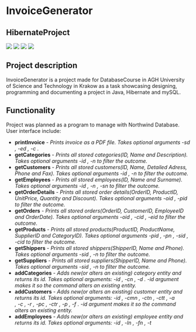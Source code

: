 # InvoiceGenerator
## HibernateProject

[![](https://img.shields.io/badge/Hibernate-5.4.14-orange)]()
[![](https://img.shields.io/badge/Maven-3.6.1-green)]()
[![](https://img.shields.io/badge/Java-11-red)]()
[![](https://img.shields.io/badge/mySQL-8.0.19-blue)]()

## Project description
InvoiceGenerator is a project made for DatabaseCourse in AGH University of Science and Technology in Krakow as a task showcasing designing, programming and documenting a project in Java, Hibernate and mySQL. 


## Functionality
Project was planned as a program to manage with Northwind Database. 
User interface include:
 - **printInvoice**  - *Prints invoice as a PDF file. Takes optional arguments -sd <startDate>, -ed <endDate>, -c <customerName>.*  
 - **getCategories**  - *Prints all stored categories(ID, Name and Description). Takes optional arguments -id <id>, -n <name> to filter the outcome.* 
 - **getCustomers**  - *Prints all stored customers(ID, Name, Detailed Adress, Phone and Fax). Takes optional arguments -id <id>, -n <name> to filter the outcome.* 
 - **getEmployees**  - *Prints all stored employees(ID, Name and Surname). Takes optional arguments -id <id>, -n <name>, -sn <surname> to filter the outcome.*
 - **getOrderDetails**  - *Prints all stored order details(OrderID, ProductID, UnitPrice, Quantity and Discount). Takes optional arguments -oid <orderID>, -pid <productId> to filter the outcome.* 
 - **getOrders**  - *Prints all stored orders(OrderID, CustomerID, EmployeeID and OrderDate). Takes optional arguments -oid <orderID>, -cid <customerID>, -eid <employeeID> to filter the outcome.* 
 - **getProducts**  - *Prints all stored products(ProductID, ProductName, SupplierID and CategoryID). Takes optional arguments -pid <productID>, -pn <productName>, -sid <supplierID>, -cid <categoryID> to filter the outcome.* 
 - **getShippers**  - *Prints all stored shippers(ShipperID, Name and Phone). Takes optional arguments -sid <shipperID>, -n <name> to filter the outcome.* 
 - **getSuppliers**  - *Prints all stored suppliers(ShipperID, Name and Phone). Takes optional arguments -sid <supplierID>, -n <name> to filter the outcome.* 
 - **addCategories**  - *Adds new(or alters an existing) category entity and returns its id. Takes optional arguments: -id <alteredEntityId>, -cn <categoryName>, -d <description>. -id argument makes it so the command alters an existing entity.* 
 - **addCustomers**  - *Adds new(or alters an existing) customer entity and returns its id. Takes optional arguments: -id <alteredEntityId>, -cmn <companyName>, -ctn <contactName>, -ctt <contactTitle>, -a <address>, -c <city>, -r <region>, -pc <postalCode>, -ctr <country>, -p <phone>, -f <fax>. -id argument makes it so the command alters an existing entity.*
 - **addEmployees**  - *Adds new(or alters an existing) employee entity and returns its id. Takes optional arguments: -id <alteredEntityId>, -ln <lastName>, -fn <firstName>, -t <title>, -toc <titleOfCourtesy>, -a <address>, -c <city>, -r <region>, -pc <postalCode>, -ctr <country>, -n <notes>, -rt <reportsTo>. -id argument makes it so the command alters an existing entity.* 
 - **addOrderDetails**  - *Adds new(or alters an existing) order details entity and returns its id. Takes optional arguments: -id <alteredEntityId>, -up <unitPrice>, -d <discount> -q <quantity>. -id argument makes it so the command alters an existing entity.*
 - **addOrders**  - *Adds new(or alters an existing) order entity and returns its id. Takes optional arguments: -id <alteredEntityId>, -cid <customerId>, -eid <employeeId>, -od <orderDetails>, -sv <shipVia>, -f <freight>, -sn <shipName>, -sa <shipAddress>, -sc <shipCity>, -sr <shipRegion>, -spc <shipPostalCode>, -sctr <shipCountry>. -id argument makes it so the command alters an existing entity.* 
 - **addProducts**  - *Adds new(or alters an existing) product entity and returns its id. Takes optional arguments: -id <alteredEntityId>, -pn <productName>, -sid <supplierId>, -cid <categoryId>, -qpu <quantityPerUnit>, -up <unitPrice>, -uis <unitsInStock>, -uoo <unitsOnOrder>, -rl <ReorderLevel>, -d <discontinued>. -id argument makes it so the command alters an existing entity.*
 - **addShippers**  - *Adds new(or alters an existing) shipper entity and returns its id. Takes optional arguments: -id <alteredEntityId>, -cn <companyName>, -p <phone>. -id argument makes it so the command alters an existing entity.*
 - **addSuppliers**  - *Adds new(or alters an existing) supplier entity and returns its id. Takes optional arguments: -id <alteredEntityId>, -cmn <companyName>, -ctn <contactName>, -ctt <contactTitle>, -a <address>, -c <city>, -r <region>, -pc <postalCode>, -ctr <country>, -p <phone>, -f <fax>, -hp <homePage>. -id argument makes it so the command alters an existing entity.*
 - **exit**  - *Ends dialog and exits the program.*
 
## Description of the selected functionality
#### printInvoice
Method takes mandatory parameters and use them to take appropriate data from Northwind Database. 
Class ***OrderData*** contains all attributes necessary to gather information about one Order(gathered from many entities).
Class ***Invoice*** has list of ***OrderData*** objects.  
The Query to extract data into OrderData object's list:
```java
public class OrderData{
//  ...
    public static List<OrderData> getOrdersList(Timestamp startDate, Timestamp endDate, CustomersEntity customer, Session session){
        @SuppressWarnings("rawtypes") Query query = session
                .createQuery("select new invoiceData.OrderData (\n" +
                        "\t\to.orderId,\n" +
                        "\t\to.orderDate,\n" +
                        "\t\tc.customerId,\n" +
                        "\t\tp.productId,\n" +
                        "\t\tp.productName,\n" +
                        "\t\tod.unitPrice,\n" +
                        "\t\tod.quantity,\n" +
                        "\t\tod.discount,\n" +
                        "\t\to.freight,\n" +
                        "\t\t(od.unitPrice * od.quantity * (1 - od.discount)) + o.freight as totalPrice )\n" +
                        "\tfrom ShippersEntity as s\n" +
                        "\tinner join  OrdersEntity as o on o.shipVia = s.shipperId\n" +
                        "\tinner join CustomersEntity as c on c.customerId = o.customerId\n" +
                        "\tinner join OrderDetailsEntity as od on od.orderId = o.orderId\n" +
                        "\tinner join ProductsEntity  as p on p.productId = od.productId\n" +
                        "\twhere c.customerId = \'" + customer.getCustomerId() + "\'\n" +
                        "\t \tand o.orderDate between  \'" + startDate + "\'\n" +
                        " \t \tand  \'" + endDate + "\'");

        List <OrderData> invoiceResultList = new LinkedList<>();
        for(Object o : query.list()){
            invoiceResultList.add((OrderData) o);
        }
        return invoiceResultList;
    }
//  ...
}
```

Next step is to create an invoice from list of orders.
```java
public class Invoice{
//  ...
    public static Invoice generateInvoice(String invoiceNumber, Timestamp startDate, Timestamp endDate, CustomersEntity customer, Session session) {

        List<OrderData> invoiceOrdersList = OrderData.getOrdersList(startDate, endDate, customer, session);
        double totalFreightPrice = invoiceOrdersList.stream().map(OrderData::getFreight).reduce(0.0, Double::sum);
        double totalOrdersPrice = invoiceOrdersList.stream().map(OrderData::getTotalPrice).reduce(0.0, Double::sum);
        Invoice invoiceData = new Invoice(invoiceNumber, customer, invoiceOrdersList, startDate, endDate, totalFreightPrice, totalOrdersPrice);

        String fileName = CamelCase.toCamelCase(customer.getCompanyName());
        File newInvoice = new File("src/main/resources/" + fileName + "_invoice.pdf");
        InvoiceGenerator.makePDF(newInvoice, invoiceData);
        return invoiceData;
    }
//  ...
}
```
 Upper method is generating an object Invoice and creating pdf version of invoice.
 The way how to generate pdf version is described in class ***InvoiceGenerator***

#### getOrders
This functionality is using command line parser to create an appropriate quarry.
```java
public class MainCLI{
    public static void startDialog(Session session, Transaction transaction) throws IOException {
//  ...     
        if(command.equals("getOrders")){
            isValid = true;
            int i=0;
            String conditions = "";
            while(commandTok.hasMoreTokens()){
                if(i==0){
                    conditions = conditions + " WHERE";
                }else{
                    conditions = conditions + " AND";
                }
                i++;
                command = commandTok.nextToken();
                if(command.equals("-oid")){
                    conditions = conditions + " OrderID like" + "\'" + commandTok.nextToken().replace('_', ' ') + "\'";
                }else if(command.equals("-cid")){
                    conditions = conditions + " CustomerID like " +  "\'" + commandTok.nextToken().replace('_', ' ') + "\'";
                }else if(command.equals("-eid")){
                    conditions = conditions + " EmployeeID like " +  "\'" + commandTok.nextToken().replace('_', ' ') + "\'";
                }else{
                    System.out.println("Invalid argument: \"" + command + "\".");
                    isValid = false;
                    break;
                }
            }
            if(isValid){
                List<OrdersEntity> found = session.createQuery("SELECT c FROM OrdersEntity c" + conditions, OrdersEntity.class).getResultList();
                found.forEach(entry -> System.out.println(entry.toString()));
            }
        }
//      ...
    }
//  ...
}
```
#### addOrder
*startDialog* method in ***MainCLI*** class is parsing comands into appropriate instruction. If order with given ID is already in Database, we change value of atributes, otherwise we create a new one

```java
public class MainCLI{
    public static void startDialog(Session session, Transaction transaction) throws IOException {
//  ...        
        if(command.equals("addOrder")){
                isValid = true;
                OrdersEntity tmp = new OrdersEntity();
                while(commandTok.hasMoreTokens()){
                    command = commandTok.nextToken();
                    if(command.equals("-id")){
                        command = commandTok.nextToken().replace('_', ' ');
                        List<OrdersEntity> tmp2 = session.createQuery("SELECT c FROM OrdersEntity c WHERE OrderID like " + "\'" + command + "\'", OrdersEntity.class).getResultList();
                        if(tmp2.isEmpty()){
                            System.out.println("Invalid ID.");
                            isValid = false;
                            break;
                        }
                        if(tmp.getCustomerId()!=null)
                            tmp2.get(0).setCustomerId(tmp.getCustomerId());
                        if(tmp.getEmployeeId()!=null)
                            tmp2.get(0).setEmployeeId(tmp.getEmployeeId());
                        if(tmp.getOrderDate()!=null)
                            tmp2.get(0).setOrderDate(tmp.getOrderDate());
                        if(tmp.getRequiredDate()!=null)
                            tmp2.get(0).setRequiredDate(tmp.getRequiredDate());
                        if(tmp.getShippedDate()!=null)
                            tmp2.get(0).setShippedDate(tmp.getShippedDate());
                        if(tmp.getShipVia()!=null)
                            tmp2.get(0).setShipVia(tmp.getShipVia());
                        if(tmp.getFreight()!=null)
                            tmp2.get(0).setFreight(tmp.getFreight());
                        if(tmp.getShipName()!=null)
                            tmp2.get(0).setShipName(tmp.getShipName());
                        if(tmp.getShipAddress()!=null)
                            tmp2.get(0).setShipAddress(tmp.getShipAddress());
                        if(tmp.getShipCity()!=null)
                            tmp2.get(0).setShipCity(tmp.getShipCity());
                        if(tmp.getShipRegion()!=null)
                            tmp2.get(0).setShipRegion(tmp.getShipRegion());
                        if(tmp.getShipPostalCode()!=null)
                            tmp2.get(0).setShipPostalCode(tmp.getShipPostalCode());
                        if(tmp.getShipCountry()!=null)
                            tmp2.get(0).setShipCountry(tmp.getShipCountry());
                        tmp = tmp2.get(0);
                    }else if(command.equals("-cid")){
                        tmp.setCustomerId(commandTok.nextToken().replace('_', ' '));
                    }else if(command.equals("-eid")){
                        tmp.setEmployeeId(parseInt(commandTok.nextToken()));
                    }else if(command.equals("-od")){
                        tmp.setOrderDate(Timestamp.valueOf(commandTok.nextToken()));
                    }else if(command.equals("-rd")){
                        tmp.setRequiredDate(Timestamp.valueOf(commandTok.nextToken()));
                    }else if(command.equals("-sd")){
                        tmp.setShippedDate(Timestamp.valueOf(commandTok.nextToken()));
                    }else if(command.equals("-sv")){
                        tmp.setShipVia(parseInt(commandTok.nextToken()));
                    }else if(command.equals("-f")){
                        tmp.setFreight(BigDecimal.valueOf(parseDouble(commandTok.nextToken())));
                    }else if(command.equals("-sn")){
                        tmp.setShipName(commandTok.nextToken().replace('_', ' '));
                    }else if(command.equals("-sa")){
                        tmp.setShipAddress(commandTok.nextToken().replace('_', ' '));
                    }else if(command.equals("-sc")){
                        tmp.setShipCity(commandTok.nextToken().replace('_', ' '));
                    }else if(command.equals("-sr")){
                        tmp.setShipRegion(commandTok.nextToken().replace('_', ' '));
                    }else if(command.equals("-spc")){
                        tmp.setShipPostalCode(commandTok.nextToken().replace('_', ' '));
                    }else if(command.equals("-sctr")){
                        tmp.setShipCountry(commandTok.nextToken().replace('_', ' '));
                    }else{
                        System.out.println("Invalid argument: \"" + command + "\".");
                        isValid = false;
                        break;
                    }
                }
                if(isValid){
                    try{
                        session.persist(tmp); transaction.commit();
                    }catch(javax.persistence.PersistenceException ex){
                        System.out.println("Invalid insertion data.");
                    }
                }
        }
    }
}
```

## Showcase
#### Inputed Data:
```
{
  "startDate": "1994-04-03 00:00:00",
  "endDate": "2020-04-04 00:00:00",
  "customerID": "ALFKI"
}
```
Command:
```
printInvoice -sd 1994-04-03_00:00:00 -ed 2020-04-04_00:00:00 -c ALFKI
```
#### Generated Invoice
[Example Of Generated Invoice in PDF](src/main/resources/Alfreds_Futterkiste_invoice.pdf)  
  
![Example Of Generated Invoice](src/main/resources/exampleInvoice.jpg)



